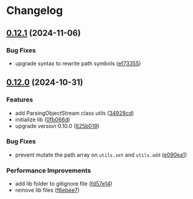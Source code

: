 # Changelog

## [0.12.1](https://github.com/JonDotsoy/evoldata/compare/evoldata-v0.12.0...evoldata-v0.12.1) (2024-11-06)


### Bug Fixes

* upgrade syntax to rewrite path symbols ([ef73355](https://github.com/JonDotsoy/evoldata/commit/ef73355643cae6a6b56fc0cd50e3feb4aecda7d0))

## [0.12.0](https://github.com/JonDotsoy/evoldata/compare/evoldata-v0.11.1...evoldata-v0.12.0) (2024-10-31)


### Features

* add ParsingObjectStream class utils ([34928cd](https://github.com/JonDotsoy/evoldata/commit/34928cdea9425e654b79812b03f1bc31d99655ee))
* initialize lib ([0fb066d](https://github.com/JonDotsoy/evoldata/commit/0fb066db5c36984ea82dfba2383555b9c29ac9b1))
* upgrade version 0.10.0 ([625b019](https://github.com/JonDotsoy/evoldata/commit/625b0196050cc6a14277df4f9e8f931fada0b393))


### Bug Fixes

* prevent mutate the path array on `utils.set` and `utils.add` ([e090ea1](https://github.com/JonDotsoy/evoldata/commit/e090ea142bb52802b7c390dbc6261b68c70ab18d))


### Performance Improvements

* add lib folder to gitignore file ([fd57e14](https://github.com/JonDotsoy/evoldata/commit/fd57e149183dba667cf57bcb7a92534b851bb899))
* remove lib files ([f6ebee7](https://github.com/JonDotsoy/evoldata/commit/f6ebee7f38dfb5044c584c2678d8251cae3071ce))
